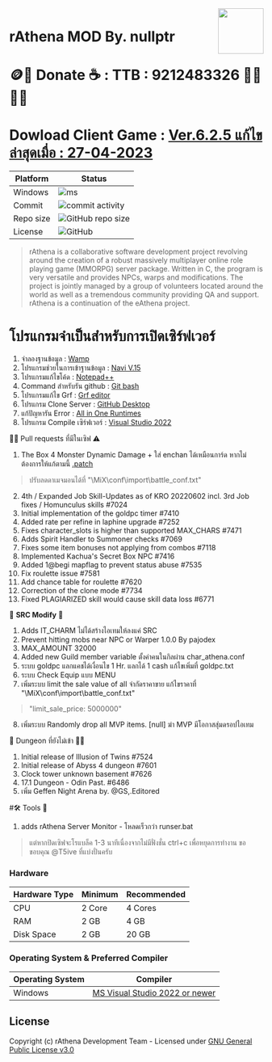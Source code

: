 <img src="doc/logo.png" align="right" height="90" />

# rAthena MOD By. nullptr
# 🪙🏧 Donate :coffee: : TTB : 9212483326 🙏🏽🙏🏽
# Dowload Client Game : [Ver.6.2.5 แก้ไขล่าสุดเมื่อ : 27-04-2023](https://shorturl.asia/JLNsS)
| Platform       | Status          |
|----------------|----------------------|
| Windows        | ![ms](https://img.shields.io/github/actions/workflow/status/iberryRO/MiX/build_servers_msbuild.yml?label=ms%20build&logo=visualstudio) |
| Commit | ![commit activity](https://img.shields.io/github/commit-activity/w/iberryRO/MiX) |
| Repo size | ![GitHub repo size](https://img.shields.io/github/repo-size/iberryRO/MiX.svg) |
| License | ![GitHub](https://img.shields.io/github/license/iberryRO/MiX.svg) |

> rAthena is a collaborative software development project revolving around the creation of a robust massively multiplayer online role playing game (MMORPG) server package. Written in C, the program is very versatile and provides NPCs, warps and modifications. The project is jointly managed by a group of volunteers located around the world as well as a tremendous community providing QA and support. rAthena is a continuation of the eAthena project.

# โปรแกรมจำเป็นสำหรับการเปิดเซิร์ฟเวอร์
1. จำลองฐานข้อมูล : [Wamp](https://sourceforge.net/projects/wampserver/files)
2. โปรแกรมช่วยในการเข้าฐานข้อมูล : [Navi V.15](https://i-loadzone.com/navicat-premium)
3. โปรแกรมแก้ไขโค้ด : [Notepad++](https://notepad-plus-plus.org/downloads)
4. Command สำหรับรัน github : [Git bash](https://git-scm.com/downloads)
5. โปรแกรมแก้ไข Grf : [Grf editor](http://www.mediafire.com/?aflylbhblrzpz0h)
6. โปรแกรม Clone Server : [GitHub Desktop](https://desktop.github.com)
7. แก้ปัญหารัน Error : [All in One Runtimes](https://www.computerbase.de/downloads/systemtools/all-in-one-runtimes)
8. โปรแกรม Compile เซิร์ฟเวอร์ : [Visual Studio 2022](https://visualstudio.microsoft.com/vs)

👍🏻 Pull requests ที่มีในเซิฟ ⚠️ 
1. The Box 4 Monster Dynamic Damage + ใส่ enchan ได้เหมือนการ์ด หากไม่ต้องการให้แก้ตามนี้ [.patch](http://bit.ly/43yWVMc)
>   ปรับลดดาเมจมอนได้ที่ "\MiX\conf\import\battle_conf.txt"
2. 4th / Expanded Job Skill-Updates as of KRO 20220602 incl. 3rd Job fixes / Homunculus skills #7024
3. Initial implementation of the goldpc timer #7410
4. Added rate per refine in laphine upgrade #7252
5. Fixes character_slots is higher than supported MAX_CHARS #7471
6. Adds Spirit Handler to Summoner checks #7069
7. Fixes some item bonuses not applying from combos #7118
8. Implemented Kachua's Secret Box NPC #7416
9. Added 1@begi mapflag to prevent status abuse #7535
10. Fix roulette issue #7581
11. Add chance table for roulette #7620
12. Correction of the clone mode #7734
13. Fixed PLAGIARIZED skill would cause skill data loss #6771

🫰 __SRC Modify__ 🐥
1. Adds IT_CHARM ไม่ได้สร้างไอเทมให้ลงแค่ SRC
2. Prevent hitting mobs near NPC or Warper 1.0.0 By pajodex
3. MAX_AMOUNT 32000
4. Added new Guild member variable ตั้งค่าคนในกิลผ่าน char_athena.conf
5. ระบบ goldpc แลกแคชได้เงื่อนไข 1 Hr. แลกได้ 1 cash แก้ไขเพิ่มที่ goldpc.txt
6. ระบบ Check Equip แบบ MENU
7. เพิ่มระบบ limit the sale value of all จำกัดราคาขาย แก้ไขราคาที่ "\MiX\conf\import\battle_conf.txt" 
>   "limit_sale_price: 5000000"
8. เพิ่มระบบ Randomly drop all MVP items. [null] ฆ่า MVP มีโอกาสสุ่มดรอปไอเทม

🤪 Dungeon ที่ยังไม่เข้า 🤟🏻
1. Initial release of Illusion of Twins #7524
2. Initial release of Abyss 4 dungeon #7601
3. Clock tower unknown basement #7626
4. 17.1 Dungeon - Odin Past. #6486
5. เพิ่ม Geffen Night Arena by. @GS,.Editored

#🛠️ Tools 🧰 
1. adds rAthena Server Monitor - โหลดเร็วกว่า runser.bat
>แต่หากปิดเซิฟจะโรแบล็ค 1-3 นาทีเนื่องจากไม่มีฟั่งชั่น ctrl+c เพื่อหยุดการทำงาน
>ขอขอบคุณ @T5ive ที่แบ่งปั่นครับ

### Hardware
Hardware Type | Minimum | Recommended
------|------|------
CPU | 2 Core | 4 Cores
RAM | 2 GB | 4 GB
Disk Space | 2 GB | 20 GB

### Operating System & Preferred Compiler
Operating System | Compiler
------|------
Windows | [MS Visual Studio 2022 or newer](https://www.visualstudio.com/downloads/)

## License
Copyright (c) rAthena Development Team - Licensed under [GNU General Public License v3.0](https://github.com/rathena/rathena/blob/master/LICENSE)
